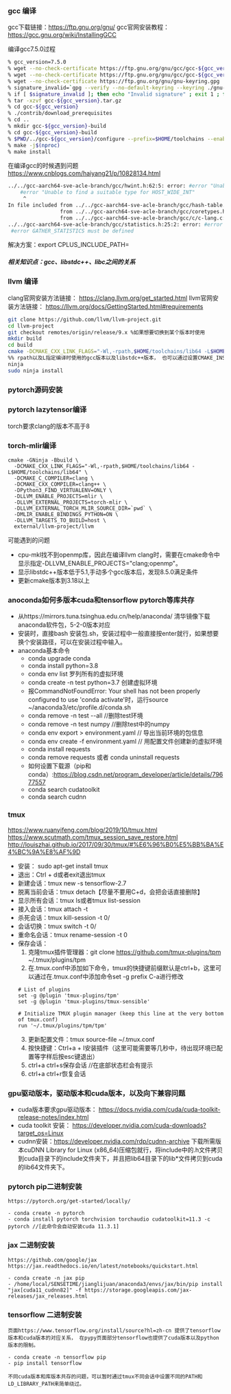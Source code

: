 ### gcc 编译
gcc下载链接：https://ftp.gnu.org/gnu/
gcc官网安装教程：https://gcc.gnu.org/wiki/InstallingGCC

编译gcc7.5.0过程
```bash
% gcc_version=7.5.0
% wget --no-check-certificate https://ftp.gnu.org/gnu/gcc/gcc-${gcc_version}/gcc-${gcc_version}.tar.gz
% wget --no-check-certificate https://ftp.gnu.org/gnu/gcc/gcc-${gcc_version}/gcc-${gcc_version}.tar.gz.sig
% wget --no-check-certificate https://ftp.gnu.org/gnu/gnu-keyring.gpg
% signature_invalid=`gpg --verify --no-default-keyring --keyring ./gnu-keyring.gpg gcc-${gcc_version}.tar.gz.sig`
% if [ $signature_invalid ]; then echo "Invalid signature" ; exit 1 ; fi
% tar -xzvf gcc-${gcc_version}.tar.gz
% cd gcc-${gcc_version}
% ./contrib/download_prerequisites
% cd ..
% mkdir gcc-${gcc_version}-build
% cd gcc-${gcc_version}-build
% $PWD/../gcc-${gcc_version}/configure --prefix=$HOME/toolchains --enable-languages=c,c++ --disable-multilib
% make -j$(nproc)
% make install
```
在编译gcc的时候遇到问题 https://www.cnblogs.com/haiyang21/p/10828134.html
```bash
../../gcc-aarch64-sve-acle-branch/gcc/hwint.h:62:5: error: #error "Unable to find a suitable type for HOST_WIDE_INT"
    #error "Unable to find a suitable type for HOST_WIDE_INT"
     ^
In file included from ../../gcc-aarch64-sve-acle-branch/gcc/hash-table.h:243:0,
                 from ../../gcc-aarch64-sve-acle-branch/gcc/coretypes.h:441,
                 from ../../gcc-aarch64-sve-acle-branch/gcc/c/c-lang.c:23:
../../gcc-aarch64-sve-acle-branch/gcc/statistics.h:25:2: error: #error GATHER_STATISTICS must be defined
 #error GATHER_STATISTICS must be defined
```
解决方案：export CPLUS_INCLUDE_PATH=
##### 相关知识点：gcc、libstdc++、libc之间的关系


### llvm 编译
clang官网安装方法链接： https://clang.llvm.org/get_started.html
llvm官网安装方法链接： https://llvm.org/docs/GettingStarted.html#requirements
```bash
git clone https://github.com/llvm/llvm-project.git
cd llvm-project
git checkout remotes/origin/release/9.x %如果想要切换到某个版本时使用
mkdir build 
cd build
cmake -DCMAKE_CXX_LINK_FLAGS="-Wl,-rpath,$HOME/toolchains/lib64 -L$HOME/toolchains/lib64" -DCMAKE_BUILD_TYPE=Release -DLLVM_ENABLE_PROJECTS="clang;openmp;polly" -DCMAKE_INSTALL_PREFIX="$HOME/toolchains" -G Ninja ../llvm
%% rpath以及L指定编译时使用的gcc版本以及libstdc++版本， 也可以通过设置CMAKE_INSTALL_PREFIX将其安装路径设置为与gcc一致来完成。
ninja
sudo ninja install
```

### pytorch源码安装

### pytorch lazytensor编译
torch要求clang的版本不高于8


### torch-mlir编译
```
cmake -GNinja -Bbuild \
  -DCMAKE_CXX_LINK_FLAGS="-Wl,-rpath,$HOME/toolchains/lib64 -L$HOME/toolchains/lib64" \
  -DCMAKE_C_COMPILER=clang \
  -DCMAKE_CXX_COMPILER=clang++ \
  -DPython3_FIND_VIRTUALENV=ONLY \
  -DLLVM_ENABLE_PROJECTS=mlir \
  -DLLVM_EXTERNAL_PROJECTS=torch-mlir \
  -DLLVM_EXTERNAL_TORCH_MLIR_SOURCE_DIR=`pwd` \
  -DMLIR_ENABLE_BINDINGS_PYTHON=ON \
  -DLLVM_TARGETS_TO_BUILD=host \
  external/llvm-project/llvm
```
可能遇到的问题
- cpu-mkl找不到openmp库，因此在编译llvm clang时，需要在cmake命令中显示指定-DLLVM_ENABLE_PROJECTS="clang;openmp"。
- 显示libstdc++版本低于5.1,手动多个gcc版本后，发现8.5.0满足条件
- 更新cmake版本到3.18以上

### anoconda如何多版本cuda和tensorflow pytorch等库共存
- 从https://mirrors.tuna.tsinghua.edu.cn/help/anaconda/ 清华镜像下载anaconda软件包，5-2-0版本对应
- 安装时，直接bash 安装包.sh，安装过程中一般直接按enter就行，如果想要换个安装路径，可以在安装过程中输入。
- anaconda基本命令
    - conda upgrade conda
    - conda install python=3.8
    - conda env list 罗列所有的虚拟环境
    - conda create -n test python=3.7 创建虚拟环境
    - 报CommandNotFoundError: Your shell has not been properly configured to use 'conda activate'时，运行source ~/anaconda3/etc/profile.d/conda.sh
    - conda remove -n test --all //删除test环境
    - conda remove -n test numpy //删除test中的numpy
    - conda env export > environment.yaml // 导出当前环境的包信息
    - conda env create -f environment.yaml // 用配置文件创建新的虚拟环境
    - conda install requests
    - conda remove requests 或者 conda uninstall requests
    - 如何设置下载源（pip和conda）:https://blog.csdn.net/program_developer/article/details/79677557
    - conda search cudatoolkit
    - conda search cudnn

### tmux
https://www.ruanyifeng.com/blog/2019/10/tmux.html
https://www.scutmath.com/tmux_session_save_restore.html
http://louiszhai.github.io/2017/09/30/tmux/#%E6%96%B0%E5%BB%BA%E4%BC%9A%E8%AF%9D
- 安装： sudo apt-get install tmux
- 退出：Ctrl + d或者exit退出tmux
- 新建会话：tmux new -s tensorflow-2.7
- 脱离当前会话：tmux detach【尽量不要用C+d，会把会话直接删除】
- 显示所有会话：tmux ls或者tmux list-session
- 接入会话：tmux attach -t <session-name>
- 杀死会话：tmux kill-session -t 0/<session-name>
- 会话切换：tmux switch -t 0/<session-name>
- 重命名会话：tmux rename-session -t 0 <new-name>
- 保存会话：
    1. 克隆tmux插件管理器：git clone https://github.com/tmux-plugins/tpm ~/.tmux/plugins/tpm
    2. 在.tmux.conf中添加如下命令，tmux的快捷键前缀默认是ctrl+b，这里可以通过在.tmux.conf中添加命令set -g prefix C-a进行修改
    ```
    # List of plugins
    set -g @plugin 'tmux-plugins/tpm'
    set -g @plugin 'tmux-plugins/tmux-sensible'

    # Initialize TMUX plugin manager (keep this line at the very bottom of tmux.conf)
    run '~/.tmux/plugins/tpm/tpm'
    ```
    3. 更新配置文件：tmux source-file ~/.tmux.conf
    4. 按快捷键：Ctrl+a + I安装插件（这里可能需要等几秒中，待出现环境已配置等字样后按esc键退出）
    5. ctrl+a ctrl+s保存会话 //在底部状态栏会有提示
    6. ctrl+a ctrl+r恢复会话
    
### gpu驱动版本，驱动版本和cuda版本，以及向下兼容问题

- cuda版本要求gpu驱动版本： https://docs.nvidia.com/cuda/cuda-toolkit-release-notes/index.html
- cuda toolkit 安装： https://developer.nvidia.com/cuda-downloads?target_os=Linux
- cudnn安装：https://developer.nvidia.com/rdp/cudnn-archive 下载所需版本cuDNN Library for Linux (x86_64)压缩包就行，将include中的.h文件拷贝到cuda目录下的include文件夹下，并且把lib64目录下的lib*文件拷贝到cuda的lib64文件夹下。

### pytorch pip二进制安装

    https://pytorch.org/get-started/locally/
   
    - conda create -n pytorch
    - conda install pytorch torchvision torchaudio cudatoolkit=11.3 -c pytorch //[此命令会自动安装cuda 11.3.1]
    
### jax 二进制安装
   
    https://github.com/google/jax
    https://jax.readthedocs.io/en/latest/notebooks/quickstart.html
    
    - conda create -n jax pip
    - /home/local/SENSETIME/jianglijuan/anaconda3/envs/jax/bin/pip install "jax[cuda11_cudnn82]" -f https://storage.googleapis.com/jax-releases/jax_releases.html
    
### tensorflow 二进制安装
   
    页面https://www.tensorflow.org/install/source?hl=zh-cn 提供了tensorflow版本和cuda版本的对应关系， 在pypy页面部分tensorflow也提供了cuda版本以及python版本的限制。
    
    - conda create -n tensorflow pip
    - pip install tensorflow

    不同cuda版本和库版本共存的问题，可以暂时通过tmux不同会话中设置不同的PATH和LD_LIBRARY_PATH来简单绕过。
